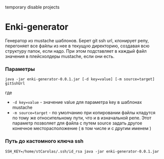 temporary disable projects

# Enki-generator

Генератор из mustache шаблонов. Берет git ssh url, клонирует репу,
перегоняет все файлы из нее в текущую директорию, создавая всю структуру папок, если надо.
При этом подставляет в каждый файл значения в плейсхолдеры mustache, если они есть.

### Параметры

```
java -jar enki-generator-0.0.1.jar [-d key=value] [-m source=target] gitSshUrl
```

где
- `-d key=value` - значение value для параметра key в шаблонах mustache
- `-m source=target` - по умолчанию при копировании файлы кладутся по тому же относительному пути, что и в изначальной репе.
Этот параметр позволяет для файла с путем source задать другое конечное месторасположение ( в том числе и с другим именем )

### Путь до кастомного ключа ssh

```
SSH_KEY=/home/stCarolas/.ssh/id_rsa java -jar enki-generator-0.0.1.jar
```
